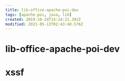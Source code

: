 ```yaml
---
title: lib-office-apache-poi-dev
tags: [apache-poi, java, lib]
created: 2019-10-24T14:14:21.392Z
modified: 2021-05-13T02:43:48.576Z
---
```


# lib-office-apache-poi-dev

# xssf
